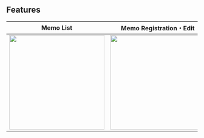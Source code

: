 ## Features
|Memo List|Memo Registration・Edit|Memo search|
|---------|----------------------|-----------|
|<img src="https://github.com/yass97/flutter_memo_app/assets/26972766/1b98b479-7f02-47e4-85b6-87f54e813ec6" width=250 />|<img src="https://github.com/yass97/flutter_memo_app/assets/26972766/50d2b13d-1502-4702-8157-c2fb49bdcab3" width=250 />|<img src="https://github.com/yass97/flutter_memo_app/assets/26972766/b3c0050a-cc84-4ed2-9708-914dd4d1dbc0" width=250 />|
